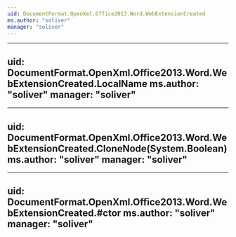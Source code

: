 ```yaml
---
uid: DocumentFormat.OpenXml.Office2013.Word.WebExtensionCreated
ms.author: "soliver"
manager: "soliver"
---
```


---
uid: DocumentFormat.OpenXml.Office2013.Word.WebExtensionCreated.LocalName
ms.author: "soliver"
manager: "soliver"
---

---
uid: DocumentFormat.OpenXml.Office2013.Word.WebExtensionCreated.CloneNode(System.Boolean)
ms.author: "soliver"
manager: "soliver"
---

---
uid: DocumentFormat.OpenXml.Office2013.Word.WebExtensionCreated.#ctor
ms.author: "soliver"
manager: "soliver"
---

